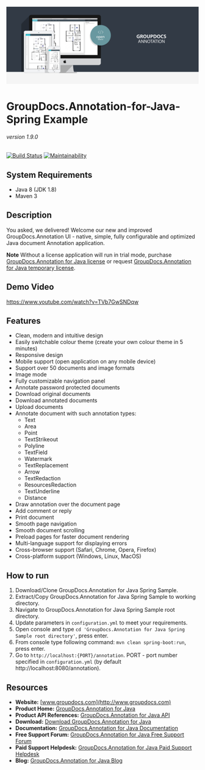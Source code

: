 ![Alt text](https://raw.githubusercontent.com/groupdocs-annotation/groupdocs-annotation.github.io/master/resources/image/banner.png "GroupDocs.Annotation")
# GroupDocs.Annotation-for-Java-Spring Example
###### version 1.9.0

[![Build Status](https://travis-ci.org/groupdocs-annotation/GroupDocs.Annotation-for-Java-Spring.svg?branch=master)](https://travis-ci.org/groupdocs-annotation/GroupDocs.Annotation-for-Java-Spring)
[![Maintainability](https://api.codeclimate.com/v1/badges/f6de7b4597a02ddb09df/maintainability)](https://codeclimate.com/github/groupdocs-annotation/GroupDocs.Annotation-for-Java-Spring/maintainability)

## System Requirements
- Java 8 (JDK 1.8)
- Maven 3


## Description
You asked, we delivered! Welcome our new and improved GroupDocs.Annotation UI - native, simple, fully configurable and optimized Java document Annotation application.

**Note** Without a license application will run in trial mode, purchase [GroupDocs.Annotation for Java license](https://purchase.groupdocs.com/order-online-step-1-of-8.aspx) or request [GroupDocs.Annotation for Java temporary license](https://purchase.groupdocs.com/temporary-license).


## Demo Video
https://www.youtube.com/watch?v=TVb7GwSNDqw


## Features
- Clean, modern and intuitive design
- Easily switchable colour theme (create your own colour theme in 5 minutes)
- Responsive design
- Mobile support (open application on any mobile device)
- Support over 50 documents and image formats
- Image mode
- Fully customizable navigation panel
- Annotate password protected documents
- Download original documents
- Download annotated documents
- Upload documents
- Annotate document with such annotation types: 
   * Text
   * Area
   * Point
   * TextStrikeout
   * Polyline
   * TextField
   * Watermark
   * TextReplacement
   * Arrow
   * TextRedaction
   * ResourcesRedaction
   * TextUnderline
   * Distance
- Draw annotation over the document page
- Add comment or reply
- Print document
- Smooth page navigation
- Smooth document scrolling
- Preload pages for faster document rendering
- Multi-language support for displaying errors
- Cross-browser support (Safari, Chrome, Opera, Firefox)
- Cross-platform support (Windows, Linux, MacOS)

## How to run
1. Download/Clone GroupDocs.Annotation for Java Spring Sample.
2. Extract/Copy GroupDocs.Annotation for Java Spring Sample to working directory.
3. Navigate to GroupDocs.Annotation for Java Spring Sample root directory.
4. Update parameters in `configuration.yml` to meet your requirements.
5. Open console and type `cd 'GroupDocs.Annotation for Java Spring Sample root directory'`, press enter.
6. From console type following command: `mvn clean spring-boot:run`, press enter.
7. Go to `http://localhost:{PORT}/annotation`.
PORT - port number specified in `configuration.yml` (by default http://localhost:8080/annotation).


## Resources
- **Website:** [www.groupdocs.com](http://www.groupdocs.com)
- **Product Home:** [GroupDocs.Annotation for Java](https://products.groupdocs.com/annotation/java)
- **Product API References:** [GroupDocs.Annotation for Java API](https://apireference.groupdocs.com)
- **Download:** [Download GroupDocs.Annotation for Java](http://downloads.groupdocs.com/annotation/java)
- **Documentation:** [GroupDocs.Annotation for Java Documentation](https://docs.groupdocs.com/dashboard.action)
- **Free Support Forum:** [GroupDocs.Annotation for Java Free Support Forum](https://forum.groupdocs.com/c/annotation)
- **Paid Support Helpdesk:** [GroupDocs.Annotation for Java Paid Support Helpdesk](https://helpdesk.groupdocs.com)
- **Blog:** [GroupDocs.Annotation for Java Blog](https://blog.groupdocs.com/category/groupdocs-annotation-product-family)
